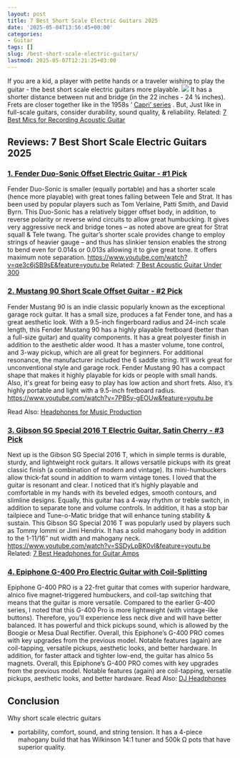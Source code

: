 ```yaml
---
layout: post
title: 7 Best Short Scale Electric Guitars 2025
date: '2025-05-04T13:56:45+00:00'
categories:
- Guitar
tags: []
slug: /best-short-scale-electric-guitars/
lastmod: 2025-05-07T12:21:25+03:00
---
```


If you are a kid, a player with petite hands or a traveler wishing to play the guitar - the best short scale electric guitars more playable.
![](/assets/img/img/)
It has a shorter distance between nut and bridge (in the 22 inches - 24 ¾ inches).
Frets are closer together like in the 1958s ‘
[Capri’ series](https://reverb.com/p/rickenbacker-360-capri-1958-1960)
.
But, Just like in full-scale guitars, consider durability, sound quality, & reliability.
Related:
[7 Best Mics for Recording Acoustic Guitar](https://pestpolicy.com/best-mics-for-recording-acoustic-guitar/)
## Reviews: 7 Best Short Scale Electric Guitars 2025
### [1. Fender Duo-Sonic Offset Electric Guitar - #1 Pick](https://www.amazon.com/dp/B01KWPTLQG/?tag=p-policy-20)
Fender Duo-Sonic is smaller (equally portable) and has a shorter scale (hence more playable) with great tones falling between Tele and Strat. It has been used by popular players such as Tom Verlaine, Patti Smith, and David Byrn.
[](https://www.amazon.com/dp/B01KWPTLQG/ref=as_li_ss_il?&linkCode=li3&tag=p-policy-20&linkId=1d5bedff8c59deadcb5756de1c4165d6)
[](https://www.amazon.com/dp/B01KWPTLQG/ref=as_li_ss_il?&linkCode=li2&tag=p-policy-20&linkId=2742498f1d11ed7b298176c4737e30ac)
[](https://www.amazon.com/dp/B00E1N09JO/?tag=p-policy-20)
This Duo-Sonic has a relatively bigger offset body, in addition, to reverse polarity or reverse wind circuits to allow great humbucking. It gives very aggressive neck and bridge tones – as noted above are great for Strat squall & Tele twang.
The guitar’s shorter scale provides change to employ strings of heavier gauge – and thus has slinkier tension enables the strong to bend even for 0.014s or 0.013s allowing it to give great tone. It offers maximum note separation.
https://www.youtube.com/watch?v=qe3c6jSB9sE&feature=youtu.be
Related:
[7 Best Acoustic Guitar Under 300](https://pestpolicy.com/best-acoustic-guitar-under-300/)
### [2. Mustang 90 Short Scale Offset Guitar - #2 Pick](https://www.amazon.com/dp/B01KWPTJAO/?tag=p-policy-20)
Fender Mustang 90 is an indie classic popularly known as the exceptional garage rock guitar. It has a small size, produces a fat Fender tone, and has a great aesthetic look.
[](https://www.amazon.com/dp/B01KWPTJAO/?tag=p-policy-20)
[](https://www.amazon.com/dp/B01KWPTLQG/ref=as_li_ss_il?&linkCode=li3&tag=p-policy-20&linkId=1d5bedff8c59deadcb5756de1c4165d6)
[](https://www.amazon.com/dp/B01KWPTLQG/ref=as_li_ss_il?&linkCode=li2&tag=p-policy-20&linkId=2742498f1d11ed7b298176c4737e30ac)
[](https://www.amazon.com/dp/B00E1N09JO/?tag=p-policy-20)
With a 9.5-inch fingerboard radius and 24-inch scale length, this Fender Mustang 90 has a highly playable fretboard (better than a full-size guitar) and quality components. It has a great polyester finish in addition to the aesthetic alder wood.
It has a master volume, tone control, and 3-way pickup, which are all great for beginners. For additional resonance, the manufacturer included the 6 saddle string. It'll work great for unconventional style and garage rock.
Fender Mustang 90 has a compact shape that makes it highly playable for kids or people with small hands. Also, it's great for being easy to play has low action and short frets. Also, it’s highly portable and light with a 9.5-inch fretboard radius.
https://www.youtube.com/watch?v=7PB5y-gEOUw&feature=youtu.be

Read Also:
[Headphones for Music Production](https://pestpolicy.com/best-headphones-for-music-production/)
### [3. Gibson SG Special 2016 T Electric Guitar, Satin Cherry - #3 Pick](https://www.amazon.com/dp/B00843AA2S/?tag=p-policy-20)
Next up is the Gibson SG Special 2016 T, which in simple terms is durable, sturdy, and lightweight rock guitars. It allows versatile pickups with its great classic finish (a combination of modern and vintage).
[](https://www.amazon.com/dp/B00843AA2S/?tag=p-policy-20)
[](https://www.amazon.com/dp/B01KWPTLQG/ref=as_li_ss_il?&linkCode=li3&tag=p-policy-20&linkId=1d5bedff8c59deadcb5756de1c4165d6)
[](https://www.amazon.com/dp/B01KWPTLQG/ref=as_li_ss_il?&linkCode=li2&tag=p-policy-20&linkId=2742498f1d11ed7b298176c4737e30ac)
[](https://www.amazon.com/dp/B00E1N09JO/?tag=p-policy-20)
Its mini-humbuckers allow thick-fat sound in addition to warm vintage tones. I loved that the guitar is resonant and clear. I noticed that it’s highly playable and comfortable in my hands with its beveled edges, smooth contours, and slimline designs.
Equally, this guitar has a 4-way rhythm or treble switch, in addition to separate tone and volume controls. In addition, it has a stop bar tailpiece and Tune-o-Matic bridge that will enhance tuning stability & sustain.
This Gibson SG Special 2016 T was popularly used by players such as Tommy Iommi or Jimi Hendrix. It has a solid mahogany body in addition to the 1-11/16″ nut width and mahogany neck.
https://www.youtube.com/watch?v=SSDyLpBK0vI&feature=youtu.be
Related:
[7 Best Headphones for Guitar Amps](https://pestpolicy.com/best-headphones-for-guitar-amps/)
### [4. Epiphone G-400 Pro Electric Guitar with Coil-Splitting](https://www.amazon.com/dp/B007AGR5JQ/?tag=p-policy-20)
Epiphone G-400 PRO is a 22-fret guitar that comes with superior hardware, alnico five magnet-triggered humbuckers, and coil-tap switching that means that the guitar is more versatile.
[](https://www.amazon.com/dp/B007AGR5JQ/ref=as_li_ss_il?&linkCode=li2&tag=p-policy-20&linkId=a406eeff262c5abc14e7850a7c7a85fd)
[](https://www.amazon.com/dp/B01KWPTLQG/ref=as_li_ss_il?&linkCode=li3&tag=p-policy-20&linkId=1d5bedff8c59deadcb5756de1c4165d6)
[](https://www.amazon.com/dp/B01KWPTLQG/ref=as_li_ss_il?&linkCode=li2&tag=p-policy-20&linkId=2742498f1d11ed7b298176c4737e30ac)
[](https://www.amazon.com/dp/B00E1N09JO/?tag=p-policy-20)
Compared to the earlier G-400 series, I noted that this G-400 Pro is more lightweight (with vintage-like buttons). Therefore, you’ll experience less neck dive and will have better balanced. It has powerful and thick pickups sound, which is allowed by the Boogie or Mesa Dual Rectifier.
Overall, this Epiphone’s G-400 PRO comes with key upgrades from the previous model. Notable features (again) are coil-tapping, versatile pickups, aesthetic looks, and better hardware.
In addition, for faster attack and tighter low-end, the guitar has alnico 5s magnets. Overall, this Epiphone’s G-400 PRO comes with key upgrades from the previous model. Notable features (again) are coil-tapping, versatile pickups, aesthetic looks, and better hardware.
Read Also:
[DJ Headphones](https://pestpolicy.com/best-dj-headphones/)
## Conclusion
Why short scale electric guitars
- portability, comfort, sound, and string tension.
It has a 4-piece mahogany build that has Wilkinson 14:1 tuner and 500k Ω pots that have superior quality.
